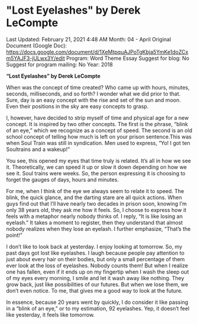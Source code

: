 # "Lost Eyelashes" by Derek LeCompte

Last Updated: February 21, 2021 4:48 AM
Month: 04 - April
Original Document (Google Doc): https://docs.google.com/document/d/1XeMtpquAJPoTgKbja5YmKe1doZCxm5YAJF3-jULwx3Y/edit
Program: Word Theme Essay
Suggest for blog: No
Suggest for program mailing: No
Year: 2018

**“Lost Eyelashes” by Derek LeCompte**

When was the concept of time created? Who came up with hours, minutes, seconds, milliseconds, and so forth? I wonder what we did prior to that. Sure, day is an easy concept with the rise and set of the sun and moon. Even their positions in the sky are easy concepts to grasp.

I, however, have decided to strip myself of time and physical age for a new concept. It is inspired by two other concepts. The first is the phrase, “blink of an eye,” which we recognize as a concept of speed. The second is an old school concept of telling how much is left on your prison sentence.This was when Soul Train was still in syndication. Men used to express, “Yo! I got ten Soultrains and a wakeup!”

You see, this opened my eyes that time truly is related. It’s all in how we see it. Theoretically, we can speed it up or slow it down depending on how we see it. Soul trains were weeks. So, the person expressing it is choosing to forget the gauges of days, hours and minutes.

For me, when I think of the eye we always seem to relate it to speed. The blink, the quick glance, and the darting stare are all quick actions. When guys find out that I’ll have nearly two decades in prison soon, knowing I’m only 38 years old, they ask me how it feels. So, I choose to express how it feels with a metaphor nearly nobody thinks of. I reply, “It is like losing an eyelash.” It takes a moment to register, then they understand that almost nobody realizes when they lose an eyelash. I further emphasize, “That’s the point!”

I don’t like to look back at yesterday. I enjoy looking at tomorrow. So, my past days got lost like eyelashes. I laugh because people pay attention to just about every hair on their bodies, but only a small percentage of them ever look at the loss of eyelashes. Nobody counts them! But when I realize one has fallen, even if it ends up on my fingertip when I wash the sleep out of my eyes every morning, I smile and let it wash away like nothing. They grow back, just like possibilities of our futures. But when we lose them, we don’t even notice. To me, that gives me a good way to look at the future.

In essence, because 20 years went by quickly, I do consider it like passing in a “blink of an eye,” or to my estimation, 92 eyelashes. Yep, it doesn’t feel like yesterday, it feels like tomorrow.